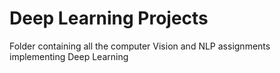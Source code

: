 # Deep Learning Projects

Folder containing all the computer Vision and NLP assignments implementing Deep Learning
